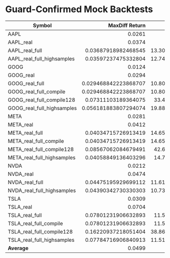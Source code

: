 # Guard-Confirmed Mock Backtests

| Symbol | MaxDiff Return | MaxDiff Sharpe | Simple Return | Δ (MaxDiff - Simple) |
| --- | ---: | ---: | ---: | ---: |
| AAPL | 0.0261 | 7.6525 | -0.0699 | 0.096 |
| AAPL_real | 0.0374 | 13.218 | -0.2166 | 0.254 |
| AAPL_real_full | 0.03687918982468545 | 13.304040882839276 | -0.0076032618684381955 | 0.04448245169312365 |
| AAPL_real_full_highsamples | 0.03597237475332804 | 12.741403811328754 | -0.07821590848101348 | 0.11418828323434152 |
| GOOG | 0.0124 | 5.0736 | -0.0788 | 0.09119999999999999 |
| GOOG_real | 0.0294 | 10.8298 | -0.2143 | 0.2437 |
| GOOG_real_full | 0.029468842223868707 | 10.806992814298546 | 0.01916485108000914 | 0.010303991143859569 |
| GOOG_real_full_compile | 0.029468842223868707 | 10.806992814298546 | -0.09130970439155622 | 0.12077854661542493 |
| GOOG_real_full_compile128 | 0.07311103189364075 | 33.45777719622493 | -0.14299526197281753 | 0.2161062938664583 |
| GOOG_real_full_highsamples | 0.056181883807294074 | 19.889755186314936 | -0.05077337794069213 | 0.1069552617479862 |
| META | 0.0281 | 9.2342 | -0.0182 | 0.0463 |
| META_real | 0.0412 | 13.9079 | -0.0281 | 0.0693 |
| META_real_full | 0.04034715726913419 | 14.652047405735669 | 0.005897523523374067 | 0.03444963374576012 |
| META_real_full_compile | 0.04034715726913419 | 14.652047405735669 | 0.005897523523374067 | 0.03444963374576012 |
| META_real_full_compile128 | 0.08567062084679491 | 42.62611336748701 | 0.004367391865769309 | 0.0813032289810256 |
| META_real_full_highsamples | 0.04058849136403296 | 14.77149664032237 | -0.00523781554410937 | 0.04582630690814233 |
| NVDA | 0.0212 | 4.0324 | -0.021 | 0.0422 |
| NVDA_real | 0.0474 | 11.4997 | 0.0117 | 0.035699999999999996 |
| NVDA_real_full | 0.04475195929699112 | 11.615073311015085 | -0.15439073387392405 | 0.19914269317091515 |
| NVDA_real_full_highsamples | 0.04390342730330303 | 10.731096358714813 | 0.009535756213032513 | 0.034367671090270516 |
| TSLA | 0.0309 | 4.4751 | -0.0201 | 0.051000000000000004 |
| TSLA_real | 0.0704 | 10.8814 | -0.0213 | 0.0917 |
| TSLA_real_full | 0.07801231906632893 | 11.58671876167769 | -0.18857196777391266 | 0.2665842868402416 |
| TSLA_real_full_compile | 0.07801231906632893 | 11.58671876167769 | -0.18857196777391266 | 0.2665842868402416 |
| TSLA_real_full_compile128 | 0.16220937218051404 | 38.861773360463175 | -0.08812007986757915 | 0.2503294520480932 |
| TSLA_real_full_highsamples | 0.07784716906840913 | 11.518784917200744 | -0.001985723645388444 | 0.07983289271379758 |
| **Average** | 0.0499 | - | -0.0627 | 0.1126 |
